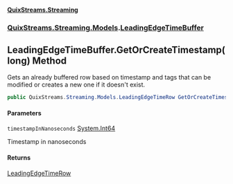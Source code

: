 #### [QuixStreams.Streaming](index.md 'index')
### [QuixStreams.Streaming.Models](QuixStreams.Streaming.Models.md 'QuixStreams.Streaming.Models').[LeadingEdgeTimeBuffer](LeadingEdgeTimeBuffer.md 'QuixStreams.Streaming.Models.LeadingEdgeTimeBuffer')

## LeadingEdgeTimeBuffer.GetOrCreateTimestamp(long) Method

Gets an already buffered row based on timestamp and tags that can be modified or creates a new one if it doesn't exist.

```csharp
public QuixStreams.Streaming.Models.LeadingEdgeTimeRow GetOrCreateTimestamp(long timestampInNanoseconds);
```
#### Parameters

<a name='QuixStreams.Streaming.Models.LeadingEdgeTimeBuffer.GetOrCreateTimestamp(long).timestampInNanoseconds'></a>

`timestampInNanoseconds` [System.Int64](https://docs.microsoft.com/en-us/dotnet/api/System.Int64 'System.Int64')

Timestamp in nanoseconds

#### Returns
[LeadingEdgeTimeRow](LeadingEdgeTimeRow.md 'QuixStreams.Streaming.Models.LeadingEdgeTimeRow')